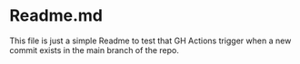 # Readme.md
This file is just a simple Readme to test that GH Actions trigger when a new commit exists in the main branch of the repo. 
